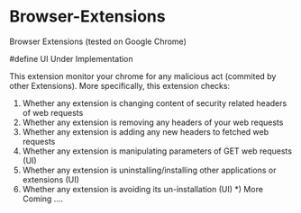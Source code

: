 # Browser-Extensions
Browser Extensions (tested on Google Chrome)


#define UI Under Implementation

This extension monitor your chrome for any malicious act (commited by other Extensions). More specifically, 
this extension checks:

1) Whether any extension is changing content of security related headers of web requests
2) Whether any extension is removing any headers of your web requests
3) Whether any extension is adding any new headers to fetched web requests
4) Whether any extension is manipulating parameters of GET web requests (UI)
5) Whether any extension is uninstalling/installing other applications or extensions (UI)
6) Whether any extension is avoiding its un-installation (UI)
*) More Coming ....
